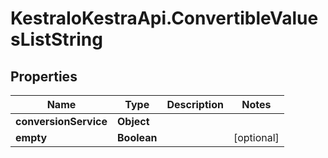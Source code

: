 # KestraIoKestraApi.ConvertibleValuesListString

## Properties

Name | Type | Description | Notes
------------ | ------------- | ------------- | -------------
**conversionService** | **Object** |  | 
**empty** | **Boolean** |  | [optional] 


